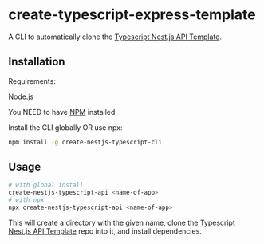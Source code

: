 # create-typescript-express-template

A CLI to automatically clone the [Typescript Nest.js API Template](https://github.com/LeoF99/typescript-nestjs-template).

## Installation

Requirements:

Node.js

You NEED to have [NPM](https://www.npmjs.com) installed

Install the CLI globally OR use npx:

```sh
npm install -g create-nestjs-typescript-cli
```

## Usage

```sh
# with global install
create-nestjs-typescript-api <name-of-app>
# with npx
npx create-nestjs-typescript-api <name-of-app>
```

This will create a directory with the given name, clone the [Typescript Nest.js API Template](https://github.com/LeoF99/typescript-nestjs-template) repo into it, and install dependencies.